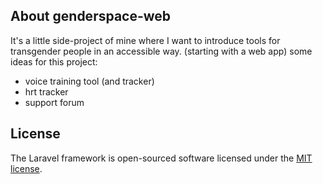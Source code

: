 ## About genderspace-web
It's a little side-project of mine where I want to introduce tools for transgender people in an accessible way. (starting with a web app)
some ideas for this project:
- voice training tool (and tracker)
- hrt tracker
- support forum

## License

The Laravel framework is open-sourced software licensed under the [MIT license](https://opensource.org/licenses/MIT).

